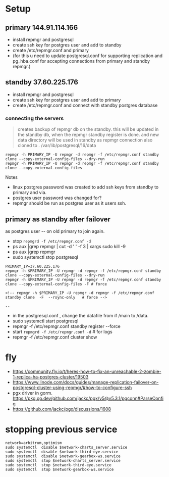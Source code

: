 # Setup

## primary 144.91.114.166
- install repmgr and postgresql
- create ssh key for postgres user and add to standby
- create /etc/repmgr.conf and primary 
- (for this u need to update postgresql.conf for supporting replication and pg_hba.conf for accepting connections from primary and standby repmgr.)

## standby 37.60.225.176
- install repmgr and postgresql
- create ssh key for postgres user and add to primary
- create /etc/repmgr.conf and connect with standby postgres database


### connecting  the servers
> creates backup of repmgr db on the standby. this will be updated in the standby db, when the repmgr standby register is done. and new data directory will be used in standby as repmgr connection also cloned to . /var/lib/postgresql/16/data
```
repmgr -h PRIMARY_IP -U repmgr -d repmgr -f /etc/repmgr.conf standby clone --copy-external-config-files --dry-run
repmgr -h PRIMARY_IP -U repmgr -d repmgr -f /etc/repmgr.conf standby clone --copy-external-config-files 
```



Notes
- linux postgres password was created to add ssh keys from standby to primary and via.
- postgres user password was changed for?
- repmgr should be run as postgres user as it users ssh.


## primary as standby after failover
as postgres user --
on old primary to join again.
- stop `repmgrd -f /etc/repmgr.conf -d`
- ps aux |grep repmgr | cut -d ' ' -f 3 | xargs  sudo kill -9
- ps aux |grep repmgr
- sudo systemctl stop postgresql
<!-- - sudo rm -rf /var/lib/postgresql/16/data -->
```
PRIMARY_IP=37.60.225.176
repmgr -h $PRIMARY_IP -U repmgr -d repmgr -f /etc/repmgr.conf standby clone --copy-external-config-files --dry-run
repmgr -h $PRIMARY_IP -U repmgr -d repmgr -f /etc/repmgr.conf standby clone --copy-external-config-files -F # force

<!-- repmgr -h $PRIMARY_IP -U repmgr -d repmgr -f /etc/repmgr.conf standby clone  -F  --rsync-only   # force -->

--
```
- in the postgresql.conf , change the datafile from if /main to /data.
- sudo systemctl start postgresql
- repmgr -f /etc/repmgr.conf  standby register --force
- start `repmgrd -f /etc/repmgr.conf -d` # for logs
- repmgr -f /etc/repmgr.conf cluster show
# fly 
- https://community.fly.io/t/heres-how-to-fix-an-unreachable-2-zombie-1-replica-ha-postgres-cluster/19503
- https://www.linode.com/docs/guides/manage-replication-failover-on-postgresql-cluster-using-repmgr/#how-to-configure-ssh
- pgx driver in gorm. https://pkg.go.dev/github.com/jackc/pgx/v5@v5.3.1/pgconn#ParseConfig
- https://github.com/jackc/pgx/discussions/1608


# stopping previous service
```
network=arbitrum,optimism
sudo systemctl  disable $network-charts_server.service
sudo systemctl  disable $network-third-eye.service
sudo systemctl  disable $network-gearbox-ws.service
sudo systemctl  stop $network-charts_server.service
sudo systemctl  stop $network-third-eye.service
sudo systemctl  stop $network-gearbox-ws.service
```